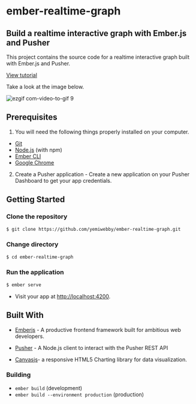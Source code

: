 # ember-realtime-graph

## Build a realtime interactive graph with Ember.js and Pusher
This project contains the source code for a realtime interactive graph built with Ember.js and Pusher.

[View tutorial](https://pusher.com/tutorials/live-graph-emberjs)

Take a look at the image below.


![ezgif com-video-to-gif 9](https://user-images.githubusercontent.com/19610753/41639748-071d3fa0-7457-11e8-9761-e9ed61e1def9.gif)


## Prerequisites
1. You will need the following things properly installed on your computer.

* [Git](https://git-scm.com/)
* [Node.js](https://nodejs.org/) (with npm)
* [Ember CLI](https://ember-cli.com/)
* [Google Chrome](https://google.com/chrome/)

2. Create a Pusher application - Create a new application on your Pusher Dashboard to get your app credentials.

## Getting Started

### Clone the repository
```bash
$ git clone https://github.com/yemiwebby/ember-realtime-graph.git
```

### Change directory
```bash
$ cd ember-realtime-graph
```

### Run the application
```bash
$ ember serve
```

* Visit your app at [http://localhost:4200](http://localhost:4200).

## Built With

* [Emberjs](https://www.emberjs.com/) - A productive frontend framework built for ambitious web developers.

* [Pusher](https://pusher.com/) - A Node.js client to interact with the Pusher REST API

* [Canvasjs](https://canvasjs.com/)- a responsive HTML5 Charting library for data visualization.


### Building

* `ember build` (development)
* `ember build --environment production` (production)
